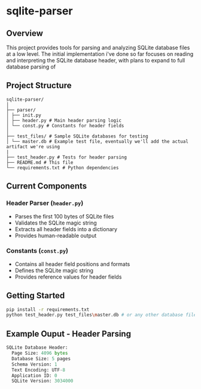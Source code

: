 # sqlite-parser

## Overview
This project provides tools for parsing and analyzing SQLite database files at a low level. The initial implementation i've done so far focuses on reading and interpreting the SQLite database header, with plans to expand to full database parsing of <the artifact we will choose>

## Project Structure

```
sqlite-parser/
│
├── parser/
│ ├── init.py
│ ├── header.py # Main header parsing logic
│ └── const.py # Constants for header fields
│
├── test_files/ # Sample SQLite databases for testing
│ └── master.db # Example test file, eventually we'll add the actual artifact we're using
|
├── test_header.py # Tests for header parsing
├── README.md # This file
└── requirements.txt # Python dependencies
```

## Current Components

### Header Parser (`header.py`)
- Parses the first 100 bytes of SQLite files
- Validates the SQLite magic string
- Extracts all header fields into a dictionary
- Provides human-readable output

### Constants (`const.py`)
- Contains all header field positions and formats
- Defines the SQLite magic string
- Provides reference values for header fields

## Getting Started

```bash
pip install -r requirements.txt
python test_header.py test_files\master.db # or any other database file
```

## Example Ouput - Header Parsing
```python
SQLite Database Header:
  Page Size: 4096 bytes
  Database Size: 5 pages
  Schema Version: 1
  Text Encoding: UTF-8
  Application ID: 0
  SQLite Version: 3034000
```